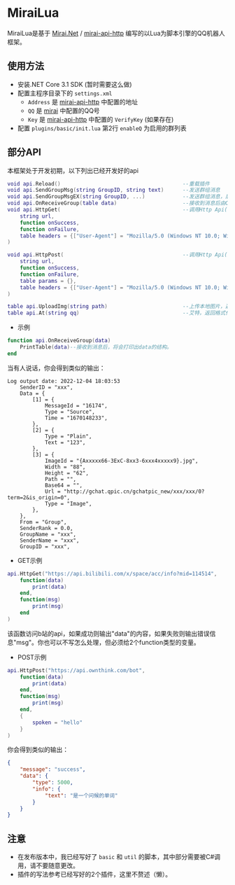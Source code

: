 # MiraiLua
MiraiLua是基于 [Mirai.Net](https://github.com/SinoAHpx/Mirai.Net) / [mirai-api-http](https://github.com/project-mirai/mirai-api-http) 编写的以Lua为脚本引擎的QQ机器人框架。

## 使用方法

- 安装.NET Core 3.1 SDK (暂时需要这么做)
- 配置主程序目录下的 `settings.xml`
  - `Address` 是 [mirai-api-http](https://github.com/project-mirai/mirai-api-http) 中配置的地址
  - `QQ` 是 [mirai](https://github.com/mamoe/mirai) 中配置的QQ号
  - `Key` 是 [mirai-api-http](https://github.com/project-mirai/mirai-api-http) 中配置的 `VerifyKey` (如果存在)
- 配置 `plugins/basic/init.lua` 第2行 `enableQ` 为启用的群列表
 
## 部分API

本框架处于开发初期，以下列出已经开发好的api
```lua
void api.Reload()                                       --重载插件
void api.SendGroupMsg(string GroupID, string text)      --发送群组消息
void api.SendGroupMsgEX(string GroupID, ...)            --发送群组消息，后面为可变参数，可解析上传图片等高级接口返回的table
void api.OnReceiveGroup(table data)                     --接收到消息后由C#调用，结构见下文
void api.HttpGet(										--调用Http Api(GET)
	string url,
	function onSuccess,
	function onFailure,
	table headers = {["User-Agent"] = "Mozilla/5.0 (Windows NT 10.0; Win64; x64; rv:107.0) Gecko/20100101 Firefox/107.0"}
)

void api.HttpPost(										--调用Http Api(POST)
	string url,
	function onSuccess,
	function onFailure,
	table params = {},
	table headers = {["User-Agent"] = "Mozilla/5.0 (Windows NT 10.0; Win64; x64; rv:107.0) Gecko/20100101 Firefox/107.0"}
)

table api.UploadImg(string path)                        --上传本地图片，返回格式化表
table api.At(string qq)                                 --艾特，返回格式化表
```
- 示例
```lua
function api.OnReceiveGroup(data)
	PrintTable(data)--接收到消息后，将会打印出data的结构。
end
```
当有人说话，你会得到类似的输出：
```
Log output date: 2022-12-04 18:03:53
    SenderID = "xxx",
    Data = {
        [1] = {
            MessageId = "16174",
            Type = "Source",
            Time = "1670148233",
        },
        [2] = {
            Type = "Plain",
            Text = "123",
        },
        [3] = {
            ImageId = "{Axxxxx66-3ExC-8xx3-6xxx4xxxxx9}.jpg",
            Width = "88",
            Height = "62",
            Path = "",
            Base64 = "",
            Url = "http://gchat.qpic.cn/gchatpic_new/xxx/xxx/0?term=2&is_origin=0",
            Type = "Image",
        },
    },
    From = "Group",
    SenderRank = 0.0,
    GroupName = "xxx",
    SenderName = "xxx",
    GroupID = "xxx",
```
- GET示例
```lua
api.HttpGet("https://api.bilibili.com/x/space/acc/info?mid=114514",
	function(data)
		print(data)
	end,
	function(msg)
		print(msg)
	end
)
```
该函数访问b站的api，如果成功则输出"data"的内容，如果失败则输出错误信息"msg"。你也可以不写怎么处理，但必须给2个function类型的变量。
- POST示例
```lua
api.HttpPost("https://api.ownthink.com/bot",
	function(data)
		print(data)
	end,
	function(msg)
		print(msg)
	end,
	{
		spoken = "hello"
	}
)
```
你会得到类似的输出：
```JSON
{
    "message": "success",
    "data": {
        "type": 5000,
        "info": {
            "text": "是一个问候的单词"
        }
    }
}
```

## 注意

- 在发布版本中，我已经写好了 `basic` 和 `util` 的脚本，其中部分需要被C#调用，请不要随意更改。
- 插件的写法参考已经写好的2个插件，这里不赘述（懒）。